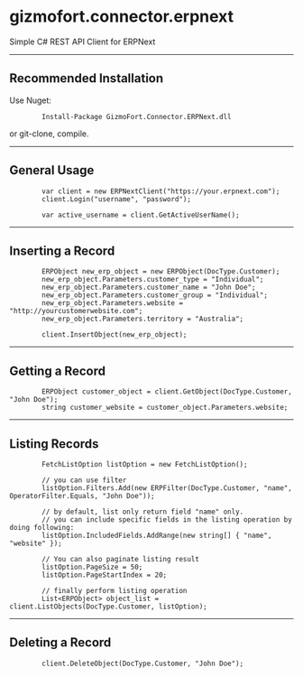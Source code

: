 # gizmofort.connector.erpnext
Simple C# REST API Client for ERPNext


--------------
Recommended Installation
--------------

Use Nuget:

			Install-Package GizmoFort.Connector.ERPNext.dll

or git-clone, compile.
			
			
--------------
General Usage
--------------

            var client = new ERPNextClient("https://your.erpnext.com");
            client.Login("username", "password");

            var active_username = client.GetActiveUserName();

--------------
Inserting a Record
--------------
			
            ERPObject new_erp_object = new ERPObject(DocType.Customer);
            new_erp_object.Parameters.customer_type = "Individual";
            new_erp_object.Parameters.customer_name = "John Doe";
            new_erp_object.Parameters.customer_group = "Individual";
            new_erp_object.Parameters.website = "http://yourcustomerwebsite.com";
            new_erp_object.Parameters.territory = "Australia";

            client.InsertObject(new_erp_object);

--------------
Getting a Record
--------------

            ERPObject customer_object = client.GetObject(DocType.Customer, "John Doe");
            string customer_website = customer_object.Parameters.website;

--------------
Listing Records
--------------
			
            FetchListOption listOption = new FetchListOption();
			
            // you can use filter
            listOption.Filters.Add(new ERPFilter(DocType.Customer, "name", OperatorFilter.Equals, "John Doe"));
			
            // by default, list only return field "name" only.
            // you can include specific fields in the listing operation by doing following:
            listOption.IncludedFields.AddRange(new string[] { "name", "website" });
			
            // You can also paginate listing result
            listOption.PageSize = 50;
            listOption.PageStartIndex = 20;
			
            // finally perform listing operation
            List<ERPObject> object_list = client.ListObjects(DocType.Customer, listOption);

--------------
Deleting a Record
--------------

            client.DeleteObject(DocType.Customer, "John Doe");

			